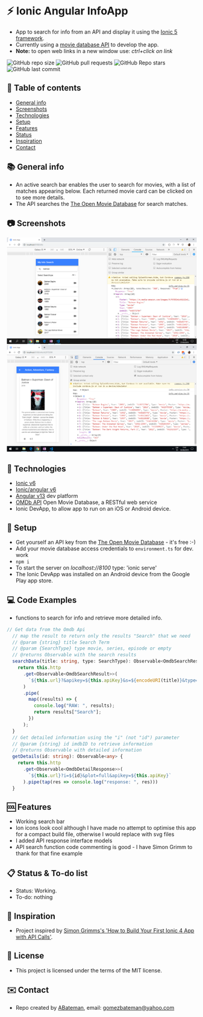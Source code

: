 # :zap: Ionic Angular InfoApp

* App to search for info from an API and display it using the [Ionic 5 framework](https://ionicframework.com/docs).
* Currently using a [movie database API](http://www.omdbapi.com/) to develop the app.
* **Note:** to open web links in a new window use: _ctrl+click on link_

![GitHub repo size](https://img.shields.io/github/repo-size/AndrewJBateman/ionic-angular-infoapp?style=plastic)
![GitHub pull requests](https://img.shields.io/github/issues-pr/AndrewJBateman/ionic-angular-infoapp?style=plastic)
![GitHub Repo stars](https://img.shields.io/github/stars/AndrewJBateman/ionic-angular-infoapp?style=plastic)
![GitHub last commit](https://img.shields.io/github/last-commit/AndrewJBateman/ionic-angular-infoapp?style=plastic)

## :page_facing_up: Table of contents

* [General info](#general-info)
* [Screenshots](#screenshots)
* [Technologies](#technologies)
* [Setup](#setup)
* [Features](#features)
* [Status](#status)
* [Inspiration](#inspiration)
* [Contact](#contact)

## :books: General info

* An active search bar enables the user to search for movies, with a list of matches appearing below. Each returned movie card can be clicked on to see more details.
* The API searches the [The Open Movie Database](http://www.omdbapi.com/) for search matches.

## :camera: Screenshots

![Home Page](./img/info-search.png)
![Home Page](./img/detail.png)

## :signal_strength: Technologies

* [Ionic v6](https://ionicframework.com/)
* [Ionic/angular v6](https://www.npmjs.com/package/@ionic/angular)
* [Angular v13](https://angular.io/) dev platform
* [OMDb API](http://www.omdbapi.com/) Open Movie Database, a RESTful web service
* Ionic DevApp, to allow app to run on an iOS or Android device.

## :floppy_disk: Setup

* Get yourself an API key from the [The Open Movie Database](http://www.omdbapi.com/) - it's free :-)
* Add your movie database access credentials to `environment.ts` for dev. work
* `npm i`
* To start the server on _localhost://8100_ type: 'ionic serve'
* The Ionic DevApp was installed on an Android device from the Google Play app store.

## :computer: Code Examples

* functions to search for info and retrieve more detailed info.

```typescript
// Get data from the Omdb Api
  // map the result to return only the results "Search" that we need
  // @param {string} title Search Term
  // @param {SearchType} type movie, series, episode or empty
  // @returns Observable with the search results
  searchData(title: string, type: SearchType): Observable<OmdbSearchResult> {
    return this.http
      .get<Observable<OmdbSearchResult>>(
        `${this.url}?&apikey=${this.apiKey}&s=${encodeURI(title)}&type=${type}`
      )
      .pipe(
        map((results) => {
          console.log("RAW: ", results);
          return results["Search"];
        })
      );
  }
  // Get detailed information using the "i" (not "id") parameter
  // @param {string} id imdbID to retrieve information
  // @returns Observable with detailed information
  getDetails(id: string): Observable<any> {
    return this.http
      .get<Observable<OmdbDetailResponse>>(
        `${this.url}?i=${id}&plot=full&apikey=${this.apiKey}`
      ).pipe(tap(res => console.log("response: ", res)))
  }
```

## :cool: Features

* Working search bar
* Ion icons look cool although I have made no attempt to optimise this app for a compact build file, otherwise I would replace with svg files
* I added API response interface models
* API search function code commenting is good - I have Simon Grimm to thank for that fine example

## :clipboard: Status & To-do list

* Status: Working.
* To-do: nothing

## :clap: Inspiration

* Project inspired by [Simon Grimms's 'How to Build Your First Ionic 4 App with API Calls'](https://medium.freecodecamp.org/how-to-build-your-first-ionic-4-app-with-api-calls-f6ea747dc17a).

## :file_folder: License

* This project is licensed under the terms of the MIT license.

## :envelope: Contact

* Repo created by [ABateman](https://github.com/AndrewJBateman), email: gomezbateman@yahoo.com
